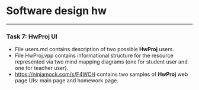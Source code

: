 # Software design hw
------
### Task 7: HwProj UI
* File users.md contains description of two possible **HwProj** users.
* File HwProj.vpp contains informational structure for the resource represented via two mind mapping diagrams (one for student user and one for teacher user).
* https://ninjamock.com/s/F4WCH contains two samples of **HwProj** web page UIs: main page and homework page. 
